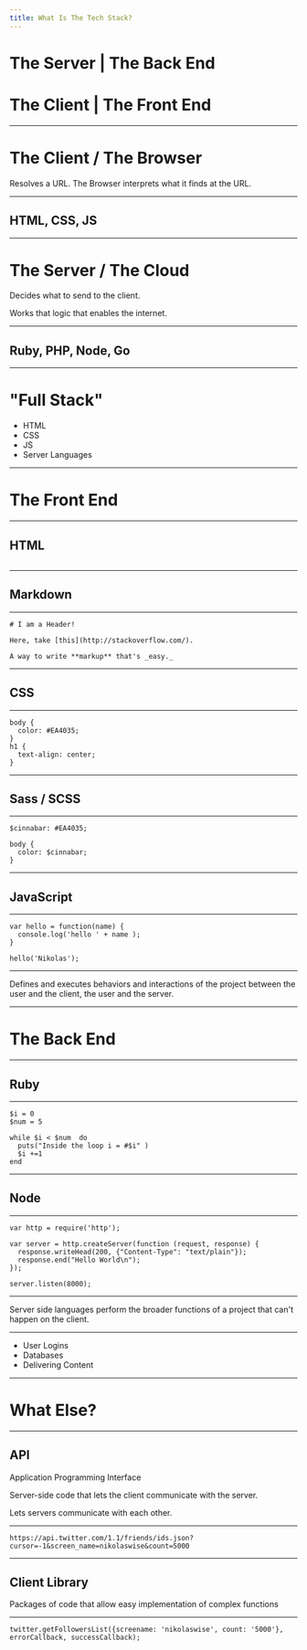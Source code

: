 ```yaml
---
title: What Is The Tech Stack?
---
```


# The Server | The Back End
# The Client | The Front End

---

# The Client / The Browser

Resolves a URL. The Browser interprets what it finds at the URL.

---

## HTML, CSS, JS

---

# The Server / The Cloud

Decides what to send to the client.

Works that logic that enables the internet.

---

## Ruby, PHP, Node, Go

---

# "Full Stack"

- HTML
- CSS
- JS
- Server Languages

---

# The Front End

---

## HTML

```

```

---

## Markdown

---

```
# I am a Header!

Here, take [this](http://stackoverflow.com/).

A way to write **markup** that's _easy._
```

---

## CSS

---

```
body {
  color: #EA4035;
}
h1 {
  text-align: center;
}
```

---

## Sass / SCSS

---

```
$cinnabar: #EA4035;

body {
  color: $cinnabar;
}
```

---

## JavaScript

---

```
var hello = function(name) {
  console.log('hello ' + name );
}

hello('Nikolas');
```

---

Defines and executes behaviors and interactions of the project between the user and the client, the user and the server.

---

# The Back End

---

## Ruby

---

```
$i = 0
$num = 5

while $i < $num  do
  puts("Inside the loop i = #$i" )
  $i +=1
end
```

---

## Node

---

```
var http = require('http');

var server = http.createServer(function (request, response) {
  response.writeHead(200, {"Content-Type": "text/plain"});
  response.end("Hello World\n");
});

server.listen(8000);
```

---

Server side languages perform the broader functions of a project that can't happen on the client.

---

- User Logins
- Databases
- Delivering Content

---

# What Else?

---

## API
Application Programming Interface

Server-side code that lets the client communicate with the server.

Lets servers communicate with each other.

---

```
https://api.twitter.com/1.1/friends/ids.json?cursor=-1&screen_name=nikolaswise&count=5000
```

---

## Client Library

Packages of code that allow easy implementation of complex functions

---

```
twitter.getFollowersList({screename: 'nikolaswise', count: '5000'}, errorCallback, successCallback);
```






